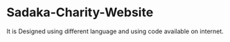 # Sadaka-Charity-Website
It is  Designed using different language and using code available on internet.
